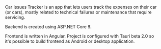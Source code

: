 Car Issues Tracker is an app that lets users track the expenses on their car (or cars), mostly related to technical failures or maintenance that require servicing.

Backend is created using ASP.NET Core 8.

Frontend is written in Angular. Project is configured with Tauri beta 2.0 so it's possible to build frontend as Android or desktop application.
